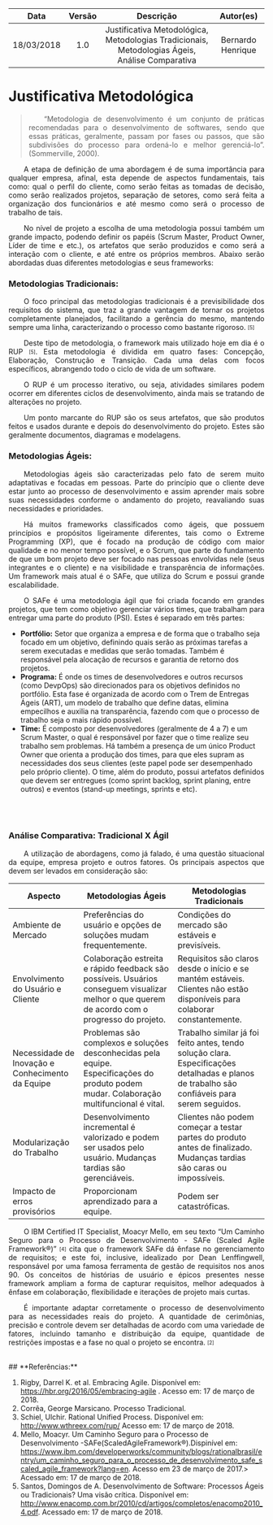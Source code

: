 <style> p { text-align: justify; text-indent: 30px; } </style>

| Data | Versão | Descrição | Autor(es) |
|:----:|:------:|:---------:|:---------:|
|18/03/2018|1.0| Justificativa Metodológica, Metodologias Tradicionais, Metodologias Ágeis, Análise Comparativa | Bernardo Henrique |


# **Justificativa Metodológica**

> “Metodologia de desenvolvimento é um conjunto de práticas recomendadas para o desenvolvimento de softwares, sendo que essas práticas, geralmente, passam por fases ou passos, que são subdivisões do processo para ordená-lo e melhor gerenciá-lo”. (Sommerville, 2000).

A etapa de definição de uma abordagem é de suma importância para qualquer empresa, afinal, esta depende de aspectos fundamentais, tais como:  qual o perfil do cliente, como serão feitas as tomadas de decisão, como serão realizados projetos, separação de setores, como será feita a organização dos funcionários e até mesmo como será o processo de trabalho de tais.

No nível de projeto a escolha de uma metodologia possui também um grande impacto, podendo definir os papéis (Scrum Master, Product Owner, Líder de time e etc.), os artefatos que serão produzidos e como será a interação com o cliente, e até entre os próprios membros. Abaixo serão abordadas duas diferentes metodologias e seus frameworks:

### **Metodologias Tradicionais:**

O foco principal das metodologias tradicionais é a previsibilidade dos requisitos do sistema, que traz a grande vantagem de tornar os projetos completamente planejados, facilitando a gerência do mesmo, mantendo sempre uma linha, caracterizando o processo como bastante rigoroso. <sub><sup>[5]</sup></sub>

Deste tipo de metodologia, o framework mais utilizado hoje em dia é o RUP <sub><sup>[5]</sup></sub>. Esta metodologia é dividida em quatro fases: Concepção, Elaboração, Construção e Transição. Cada uma  delas com focos específicos, abrangendo todo o ciclo de vida de um software.

O RUP é um processo iterativo, ou seja, atividades similares podem ocorrer em diferentes ciclos de desenvolvimento, ainda mais se tratando de alterações no projeto.

Um ponto marcante do RUP são os seus artefatos, que são produtos feitos e usados durante e depois do desenvolvimento do projeto. Estes são geralmente documentos, diagramas e modelagens.

### **Metodologias Ágeis:**

Metodologias ágeis são caracterizadas pelo fato de serem muito adaptativas e focadas em pessoas. Parte do princípio que o cliente deve estar junto ao processo de desenvolvimento e assim aprender mais sobre suas necessidades conforme o andamento do projeto, reavaliando suas necessidades e prioridades.

Há muitos frameworks classificados como ágeis, que possuem princípios e propósitos ligeiramente diferentes, tais como o Extreme Programming (XP), que é focado na produção de código com maior qualidade e no menor tempo possível, e o Scrum, que parte do fundamento de que um bom projeto deve ser focado nas pessoas envolvidas nele (seus integrantes e o cliente) e na visibilidade e transparência de informações. Um framework mais atual é o SAFe, que utiliza do Scrum e possui grande escalabilidade.

O SAFe é uma metodologia ágil que foi criada focando em grandes projetos, que tem como objetivo gerenciar vários times, que trabalham para entregar uma parte do produto (PSI). Estes é separado em três partes:    

* **Portfólio:** Setor que organiza a empresa e de forma que o trabalho seja focado em um objetivo, definindo quais serão as próximas tarefas a serem executadas e medidas que serão tomadas. Também é responsável pela alocação de recursos e garantia de retorno dos projetos.
* **Programa:** É onde os times de desenvolvedores e outros recursos (como DevpOps) são direcionados para os objetivos definidos no portfólio. Esta fase é organizada de acordo com o Trem de Entregas Ágeis (ART), um modelo de trabalho que define datas, elimina empecilhos e auxilia na transparência, fazendo com que o processo de trabalho seja o mais rápido possível.
* **Time:** É composto por desenvolvedores (geralmente de 4 a 7) e um Scrum Master, o qual é responsável por fazer que o time realize seu trabalho sem problemas. Há também a presença de um único Product Owner que orienta a produção dos times, para que eles supram as necessidades dos seus clientes (este papel pode ser desempenhado pelo próprio cliente). O time, além do produto, possui artefatos definidos que devem ser entregues (como sprint backlog, sprint planing, entre outros) e eventos (stand-up meetings, sprints e etc).
<br></br><br></br>

### **Análise Comparativa: Tradicional X Ágil**

A utilização de abordagens, como já falado, é uma questão situacional da equipe, empresa projeto e outros fatores. Os principais aspectos que devem ser levados em consideração são:

| Aspecto | Metodologias Ágeis | Metodologias Tradicionais |
|---|---|---|
| Ambiente de Mercado | Preferências do usuário e opções de soluções mudam frequentemente.      | Condições do mercado são estáveis e previsíveis. |    ||||||||||||||||||||||||||||||||||||||||||||||||||||||||||||||||||||||||||||||||||||||||||||||||||||||||||||||||||||||||||||||||||||||||||||||||||||||||||||||||||||||||||||||
| Envolvimento do Usuário e Cliente                    | Colaboração estreita e rápido feedback são possíveis. Usuários conseguem visualizar melhor o que querem de acordo com o progresso do projeto. | Requisitos são claros desde o início e se mantém estáveis. Clientes não estão disponíveis para colaborar constantemente. ||||||||||||||||||||||||||||||||||||||||||||||||||||||||||||||||||||||||||||||||||||||||||||||||||||||||||||||||||||||||||||||||||||||||||||||||||||||||||||||||||||||||||||||||||||||||||||||||||||||||||
| Necessidade de Inovação e Conhecimento da Equipe | Problemas são complexos e soluções desconhecidas pela equipe. Especificações do produto podem mudar. Colaboração multifuncional é vital. | Trabalho similar já foi feito antes, tendo solução clara. Especificações detalhadas e planos de trabalho são confiáveis para serem seguidos. ||||||||||||||||||||||||||||||||||||||||||||||||||||||||||||||||||||||||||||||||||||||||||||||||||||||||||||||||||||||||||||||||||||||||||||||||||||||||||||||||||||||||||||||||||||||||||||||||||||||||||||||||
| Modularização do Trabalho | Desenvolvimento incremental é valorizado e podem ser usados pelo usuário. Mudanças tardias são gerenciáveis. | Clientes não podem começar a testar partes do produto antes de finalizado. Mudanças tardias são caras ou impossíveis. |||||||||||||||||||||||||||||||||||||||||||||||||||||||||||||||||||||||||||||||||||||||||||||||||||||||||||||||||||||||||||||||||||||||||||||||||||||||||||||||||||
| Impacto de erros provisórios | Proporcionam aprendizado para a equipe. | Podem ser catastróficas. ||||||||||||||||||||||||||||||||||||||||||||||||||||||||||||||||||||||||||||||||||||||||||||||||||||||||||||||||||||||

O IBM Certified IT Specialist, Moacyr Mello, em seu texto “Um Caminho Seguro para o Processo de Desenvolvimento - SAFe (Scaled Agile Framework®)” <sub><sup>[4]</sup></sub> cita que o framework SAFe dá ênfase no gerenciamento de requisitos; e este foi, inclusive, idealizado por Dean Lenffingwell, responsável por uma famosa ferramenta de gestão de requisitos nos anos 90. Os conceitos de histórias de usuário e épicos presentes nesse framework  ampliam a forma de capturar requisitos, melhor adequados à ênfase em colaboração, flexibilidade e iterações de projeto mais curtas.

É importante adaptar corretamente o processo de desenvolvimento para as necessidades reais do projeto. A quantidade de cerimônias, precisão e controle devem ser detalhadas de acordo com uma variedade de fatores, incluindo tamanho e distribuição da equipe, quantidade de restrições impostas e a fase no qual o projeto se encontra. <sub><sup>[2]</sup></sub>

<br>
## **Referências:**

1. Rigby, Darrel K. et al. Embracing Agile. Disponível em: <https://hbr.org/2016/05/embracing-agile> . Acesso em: 17 de março de 2018.
2. Corrêa, George Marsicano. Processo Tradicional. 
3. Schiel, Ulchir. Rational Unified Process. Disponível em:  <http://www.wthreex.com/rup/> Acesso em: 17 de março de 2018. 
4. Mello, Moacyr. Um Caminho Seguro para o Processo de Desenvolvimento -SAFe(ScaledAgileFramework®).Dispinível em: <https://www.ibm.com/developerworks/community/blogs/rationalbrasil/entry/um_caminho_seguro_para_o_processo_de_desenvolvimento_safe_scaled_agile_framework?lang=en>. Acesso em 23 de março de 2017.> Acessado em: 17 de março de 2018.
5. Santos, Domingos de A. Desenvolvimento de Software: Processos Ágeis ou Tradicionais? Uma visão crítica. Disponível em: <http://www.enacomp.com.br/2010/cd/artigos/completos/enacomp2010_4.pdf>. Acessado em: 17 de março de 2018.
